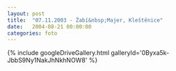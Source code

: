 ```yaml
---
layout: post
title:  "07.11.2003 - Žabí&nbsp;Majer, Kleštěnice"
date:   2004-08-21 00:00:00
categories: foto
---
```


{% include googleDriveGallery.html galleryId='0Byxa5k-JbbS9Ny1NakJhNkhNOW8' %}